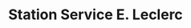 ---
title: "Station Service E. Leclerc"
url: /talence/station-service-e-leclerc/
shop: Gasflaschen
---